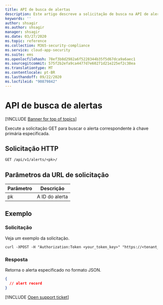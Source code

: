 ```yaml
---
title: API de busca de alertas
description: Este artigo descreve a solicitação de busca na API de alertas do Cloud App Security.
keywords: ''
author: shsagir
ms.author: shsagir
manager: shsagir
ms.date: 03/27/2020
ms.topic: reference
ms.collection: M365-security-compliance
ms.service: cloud-app-security
ms.suite: ems
ms.openlocfilehash: 78ef3b8d2982a6f5228344b35f5d67dca9a6aec1
ms.sourcegitcommit: 575f2b2efa9ca4477d7e60271d21e225ef2c38ea
ms.translationtype: MT
ms.contentlocale: pt-BR
ms.lasthandoff: 09/22/2020
ms.locfileid: "90879842"
---
```

# <a name="fetch---alerts-api"></a>API de busca de alertas

[!INCLUDE [Banner for top of topics](includes/banner.md)]

Execute a solicitação GET para buscar o alerta correspondente à chave primária especificada.

## <a name="http-request"></a>Solicitação HTTP

```rest
GET /api/v1/alerts/<pk>/
```

## <a name="request-url-parameters"></a>Parâmetros da URL de solicitação

| Parâmetro | Descrição |
| --- | --- |
| pk | A ID do alerta |

## <a name="example"></a>Exemplo

### <a name="request"></a>Solicitação

Veja um exemplo da solicitação.

```rest
curl -XPOST -H "Authorization:Token <your_token_key>" "https://<tenant_id>.<tenant_region>.contoso.com/api/v1/alerts/<pk>/"
```

### <a name="response"></a>Resposta

Retorna o alerta especificado no formato JSON.

```json
{
  // alert record
}
```

[!INCLUDE [Open support ticket](includes/support.md)]
